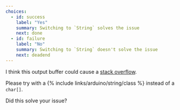 ```yaml
---
choices:
  - id: success
    label: "Yes"
    summary: Switching to `String` solves the issue
    next: done
  - id: failure
    label: "No"
    summary: Switching to `String` doesn't solve the issue
    next: deadend
---
```


I think this output buffer could cause a [stack overflow](https://en.wikipedia.org/wiki/Stack_buffer_overflow).

Please try with a {% include links/arduino/string/class %} instead of a `char[]`.

Did this solve your issue?